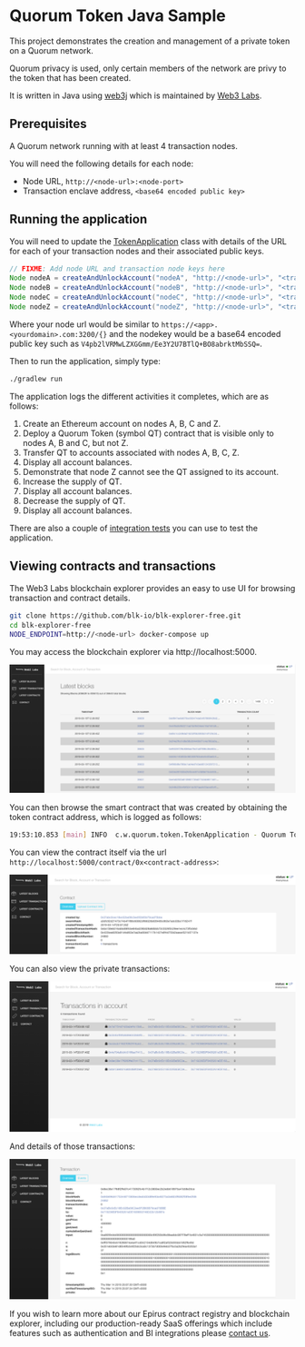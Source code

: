 # Quorum Token Java Sample

This project demonstrates the creation and management of a private token on a Quorum network.
 
Quorum privacy is used, only certain members of the network are privy to the 
token that has been created.

It is written in Java using [web3j](https://web3j.io) which is maintained by 
[Web3 Labs](https://www.web3labs.com).


## Prerequisites

A Quorum network running with at least 4 transaction nodes.

You will need the following details for each node:
- Node URL, `http://<node-url>:<node-port>`
- Transaction enclave address, `<base64 encoded public key>`

## Running the application

You will need to update the 
[TokenApplication](src/main/java/com/web3labs/quorum/token/TokenApplication.java#L33) 
class with details of the URL for each of your transaction nodes and their associated public keys.

```java
// FIXME: Add node URL and transaction node keys here
Node nodeA = createAndUnlockAccount("nodeA", "http://<node-url>", "<transaction node key>");
Node nodeB = createAndUnlockAccount("nodeB", "http://<node-url>", "<transaction node key>");
Node nodeC = createAndUnlockAccount("nodeC", "http://<node-url>", "<transaction node key>");
Node nodeZ = createAndUnlockAccount("nodeZ", "http://<node-url>", "<transaction node key>");
```

Where your node url would be similar to `https://<app>.<yourdomain>.com:3200/{}` and 
the nodekey would be a base64 encoded public key such as 
`V4pb2lVRMwLZXGGmm/Ee3Y2U7BTlQ+BO8abrktMbSSQ=`.

Then to run the application, simply type:

```bash
./gradlew run
```

The application logs the different activities it completes, which are as follows:

1. Create an Ethereum account on nodes A, B, C and Z.
1. Deploy a Quorum Token (symbol QT) contract that is visible only to nodes A, B and C, but not Z.
1. Transfer QT to accounts associated with nodes A, B, C, Z.
1. Display all account balances.
1. Demonstrate that node Z cannot see the QT assigned to its account.
1. Increase the supply of QT.
1. Display all account balances.
1. Decrease the supply of QT.
1. Display all account balances.

There are also a couple of 
[integration tests](src/test/java/com/web3labs/quorum/token/TokenApplicationIT.java) 
you can use to test the application.

## Viewing contracts and transactions

The Web3 Labs blockchain explorer provides an easy to use UI for browsing transaction 
and contract details.

```bash
git clone https://github.com/blk-io/blk-explorer-free.git
cd blk-explorer-free
NODE_ENDPOINT=http://<node-url> docker-compose up
```

You may access the blockchain explorer via http://localhost:5000.

![Latest blocks](images/blocks.png)

You can then browse the smart contract that was created by obtaining the token contract address, 
which is logged as follows:

```bash
19:53:10.853 [main] INFO  c.w.quorum.token.TokenApplication - Quorum Token (QT) created at contract address 0x<contract-address>, by account 0x<creation-account>
```

You can view the contract itself via the url `http://localhost:5000/contract/0x<contract-address>`:

![Contract](images/contract.png)

You can also view the private transactions:

![Private transactions](images/transactions.png)

And details of those transactions:

![Transaction details](images/transaction.png)

If you wish to learn more about our Epirus contract registry and blockchain explorer, 
including our production-ready SaaS offerings which include features such as authentication 
and BI integrations please [contact us](mailto:hi@web3labs.com).
